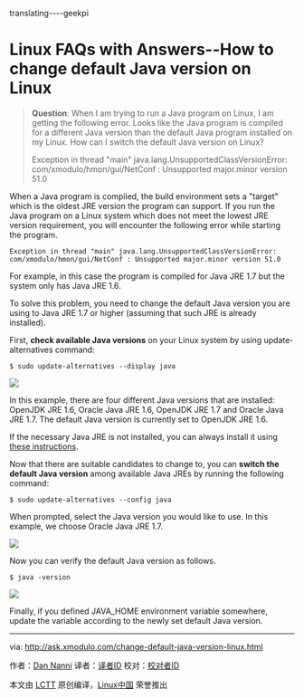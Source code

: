 translating----geekpi

Linux FAQs with Answers--How to change default Java version on Linux
================================================================================
> **Question**: When I am trying to run a Java program on Linux, I am getting the following error. Looks like the Java program is compiled for a different Java version than the default Java program installed on my Linux. How can I switch the default Java version on Linux?
> 
> Exception in thread "main" java.lang.UnsupportedClassVersionError: com/xmodulo/hmon/gui/NetConf : Unsupported major.minor version 51.0

When a Java program is compiled, the build environment sets a "target" which is the oldest JRE version the program can support. If you run the Java program on a Linux system which does not meet the lowest JRE version requirement, you will encounter the following error while starting the program.

    Exception in thread "main" java.lang.UnsupportedClassVersionError: com/xmodulo/hmon/gui/NetConf : Unsupported major.minor version 51.0

For example, in this case the program is compiled for Java JRE 1.7 but the system only has Java JRE 1.6.

To solve this problem, you need to change the default Java version you are using to Java JRE 1.7 or higher (assuming that such JRE is already installed).

First, **check available Java versions** on your Linux system by using update-alternatives command:

    $ sudo update-alternatives --display java

![](https://c2.staticflickr.com/6/5663/22661333316_81fe1ab7da_c.jpg)

In this example, there are four different Java versions that are installed: OpenJDK JRE 1.6, Oracle Java JRE 1.6, OpenJDK JRE 1.7 and Oracle Java JRE 1.7. The default Java version is currently set to OpenJDK JRE 1.6.

If the necessary Java JRE is not installed, you can always install it using [these instructions][1].

Now that there are suitable candidates to change to, you can **switch the default Java version** among available Java JREs by running the following command:

    $ sudo update-alternatives --config java

When prompted, select the Java version you would like to use. In this example, we choose Oracle Java JRE 1.7.

![](https://c2.staticflickr.com/6/5651/22066181083_b9c4c5b676_c.jpg)

Now you can verify the default Java version as follows.

    $ java -version

![](https://c1.staticflickr.com/1/634/22499411280_1d702a4101_c.jpg)

Finally, if you defined JAVA_HOME environment variable somewhere, update the variable according to the newly set default Java version.

--------------------------------------------------------------------------------

via: http://ask.xmodulo.com/change-default-java-version-linux.html

作者：[Dan Nanni][a]
译者：[译者ID](https://github.com/译者ID)
校对：[校对者ID](https://github.com/校对者ID)

本文由 [LCTT](https://github.com/LCTT/TranslateProject) 原创编译，[Linux中国](https://linux.cn/) 荣誉推出

[a]:http://ask.xmodulo.com/author/nanni
[1]:http://ask.xmodulo.com/install-java-runtime-linux.html
